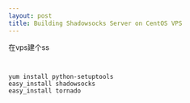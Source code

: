 ```yaml
---
layout: post
title: Building Shadowsocks Server on CentOS VPS
---
```


在vps建个ss
<pre><code>

yum install python-setuptools
easy_install shadowsocks
easy_install tornado

</pre></code>



